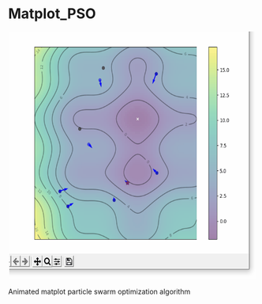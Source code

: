 # Matplot_PSO

<p align="center">
  <img width="500" height="500" src="https://github.com/SagerKudrick/Matplot_PSO/blob/main/animatedswarm.gif">
</p>

Animated matplot particle swarm optimization algorithm
